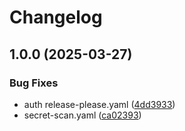 # Changelog

## 1.0.0 (2025-03-27)


### Bug Fixes

* auth release-please.yaml ([4dd3933](https://github.com/khulnasoft/go-kit/commit/4dd3933cc963ca163b2e59b6ba469ff357c2ecd3))
* secret-scan.yaml ([ca02393](https://github.com/khulnasoft/go-kit/commit/ca02393f7359939fb33f20bca19448b764458250))
